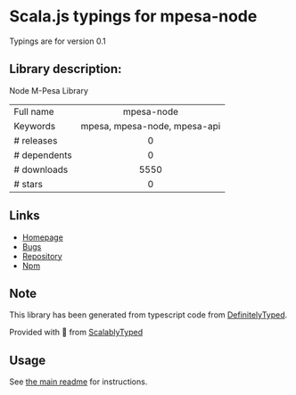 
# Scala.js typings for mpesa-node

Typings are for version 0.1

## Library description:
Node M-Pesa Library

|                    |                 |
| ------------------ | :-------------: |
| Full name          | mpesa-node |
| Keywords           | mpesa, mpesa-node, mpesa-api |
| # releases         | 0 |
| # dependents       | 0 |
| # downloads        | 5550 |
| # stars            | 0 |

## Links
- [Homepage](https://github.com/safaricom/mpesa-node-library#readme)
- [Bugs](https://github.com/safaricom/mpesa-node-library/issues)
- [Repository](https://github.com/safaricom/mpesa-node-library)
- [Npm](https://www.npmjs.com/package/mpesa-node)
    


## Note
This library has been generated from typescript code from [DefinitelyTyped](https://definitelytyped.org).

Provided with :purple_heart: from [ScalablyTyped](https://github.com/oyvindberg/ScalablyTyped)

## Usage
See [the main readme](../../readme.md) for instructions.


